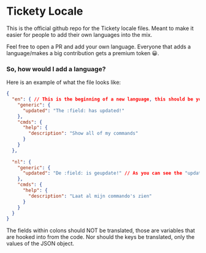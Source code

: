 # Tickety Locale

This is the official github repo for the Tickety locale files. Meant to make it easier for people to add their own languages into the mix.

Feel free to open a PR and add your own language. Everyone that adds a language/makes a big contribution gets a premium token 😀.

### So, how would I add a language?

Here is an example of what the file looks like: 
```json
{ 
  "en": { // This is the beginning of a new language, this should be your language code
    "generic": {
      "updated": "The :field: has updated!"
    },
    "cmds": {
      "help": {
        "description": "Show all of my commands"
      }
    }
  },
  
  "nl": {
    "generic": {
      "updated": "De :field: is geupdate!" // As you can see the "updated" and the ":field:" should NOT be translated.
    },
    "cmds": {
      "help": {
        "description": "Laat al mijn commando's zien"
      }
    }
  }
}
```
The fields within colons should NOT be translated, those are variables that are hooked into from the code.
Nor should the keys be translated, only the values of the JSON object.